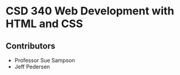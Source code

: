 # CSD 340 Web Development with HTML and CSS
## Contributors
  * Professor Sue Sampson
  * Jeff Pedersen
